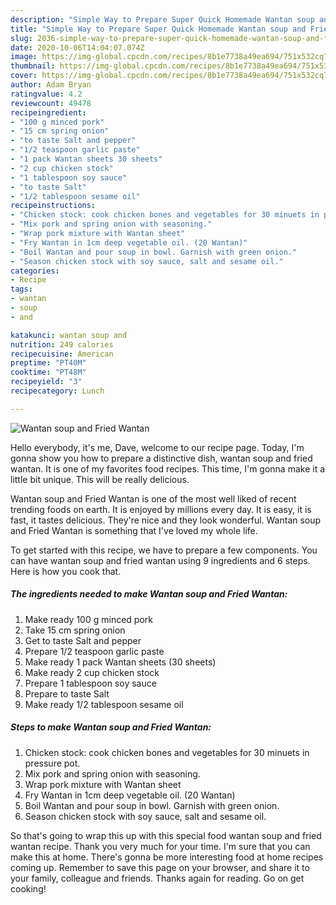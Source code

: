 ```yaml
---
description: "Simple Way to Prepare Super Quick Homemade Wantan soup and Fried Wantan"
title: "Simple Way to Prepare Super Quick Homemade Wantan soup and Fried Wantan"
slug: 2036-simple-way-to-prepare-super-quick-homemade-wantan-soup-and-fried-wantan
date: 2020-10-06T14:04:07.074Z
image: https://img-global.cpcdn.com/recipes/8b1e7738a49ea694/751x532cq70/wantan-soup-and-fried-wantan-recipe-main-photo.jpg
thumbnail: https://img-global.cpcdn.com/recipes/8b1e7738a49ea694/751x532cq70/wantan-soup-and-fried-wantan-recipe-main-photo.jpg
cover: https://img-global.cpcdn.com/recipes/8b1e7738a49ea694/751x532cq70/wantan-soup-and-fried-wantan-recipe-main-photo.jpg
author: Adam Bryan
ratingvalue: 4.2
reviewcount: 49478
recipeingredient:
- "100 g minced pork"
- "15 cm spring onion"
- "to taste Salt and pepper"
- "1/2 teaspoon garlic paste"
- "1 pack Wantan sheets 30 sheets"
- "2 cup chicken stock"
- "1 tablespoon soy sauce"
- "to taste Salt"
- "1/2 tablespoon sesame oil"
recipeinstructions:
- "Chicken stock: cook chicken bones and vegetables for 30 minuets in pressure pot."
- "Mix pork and spring onion with seasoning."
- "Wrap pork mixture with Wantan sheet"
- "Fry Wantan in 1cm deep vegetable oil. (20 Wantan)"
- "Boil Wantan and pour soup in bowl. Garnish with green onion."
- "Season chicken stock with soy sauce, salt and sesame oil."
categories:
- Recipe
tags:
- wantan
- soup
- and

katakunci: wantan soup and 
nutrition: 249 calories
recipecuisine: American
preptime: "PT40M"
cooktime: "PT48M"
recipeyield: "3"
recipecategory: Lunch

---
```



![Wantan soup and Fried Wantan](https://img-global.cpcdn.com/recipes/8b1e7738a49ea694/751x532cq70/wantan-soup-and-fried-wantan-recipe-main-photo.jpg)

Hello everybody, it's me, Dave, welcome to our recipe page. Today, I'm gonna show you how to prepare a distinctive dish, wantan soup and fried wantan. It is one of my favorites food recipes. This time, I'm gonna make it a little bit unique. This will be really delicious.



Wantan soup and Fried Wantan is one of the most well liked of recent trending foods on earth. It is enjoyed by millions every day. It is easy, it is fast, it tastes delicious. They're nice and they look wonderful. Wantan soup and Fried Wantan is something that I've loved my whole life.


To get started with this recipe, we have to prepare a few components. You can have wantan soup and fried wantan using 9 ingredients and 6 steps. Here is how you cook that.

<!--inarticleads1-->

##### The ingredients needed to make Wantan soup and Fried Wantan:

1. Make ready 100 g minced pork
1. Take 15 cm spring onion
1. Get to taste Salt and pepper
1. Prepare 1/2 teaspoon garlic paste
1. Make ready 1 pack Wantan sheets (30 sheets)
1. Make ready 2 cup chicken stock
1. Prepare 1 tablespoon soy sauce
1. Prepare to taste Salt
1. Make ready 1/2 tablespoon sesame oil




<!--inarticleads2-->

##### Steps to make Wantan soup and Fried Wantan:

1. Chicken stock: cook chicken bones and vegetables for 30 minuets in pressure pot.
1. Mix pork and spring onion with seasoning.
1. Wrap pork mixture with Wantan sheet
1. Fry Wantan in 1cm deep vegetable oil. (20 Wantan)
1. Boil Wantan and pour soup in bowl. Garnish with green onion.
1. Season chicken stock with soy sauce, salt and sesame oil.




So that's going to wrap this up with this special food wantan soup and fried wantan recipe. Thank you very much for your time. I'm sure that you can make this at home. There's gonna be more interesting food at home recipes coming up. Remember to save this page on your browser, and share it to your family, colleague and friends. Thanks again for reading. Go on get cooking!
